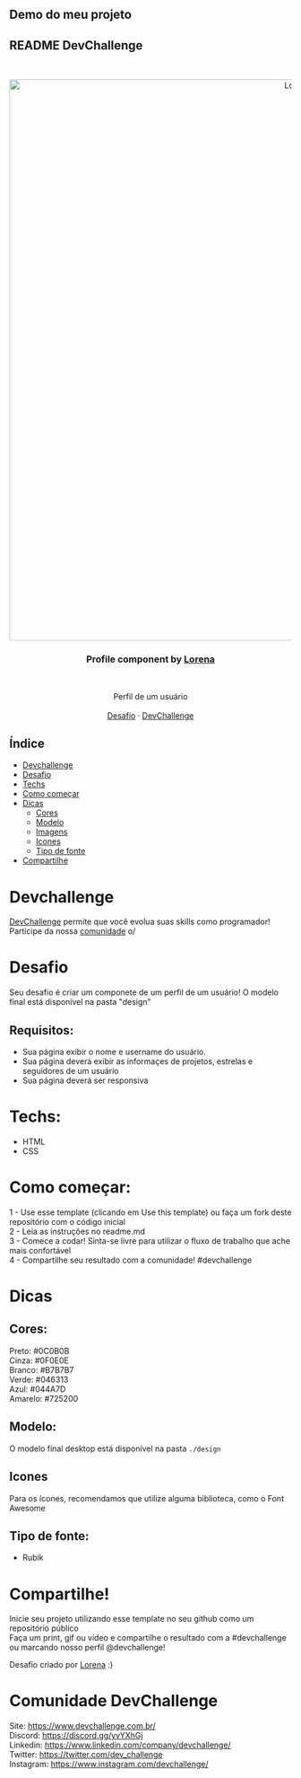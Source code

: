 ## Demo do meu projeto


## README DevChallenge

<br />
<p align="center">
    <img src="https://i.ibb.co/Pr8wRn4/profile.gif" alt="Logo" width="1000">

  <h3 align="center">Profile component by <a href="https://github.com/Lorenalgm">Lorena</a></h3>
 <br />
  <p align="center">
     Perfil de um usuário
       <br />
    <br />
    <a href="https://github.com/devchallenge-io/profile-component">Desafio</a>
    ·
    <a href="https://www.devchallenge.com.br/">DevChallenge</a>
  </p>
</p>

## Índice

* [Devchallenge](#devchallenge) 
* [Desafio](#desafio)
* [Techs](#techs)
* [Como começar](#como-começar)
* [Dicas](#dicas)  
  * [Cores](#cores)
  * [Modelo](#modelo)
  * [Imagens](#imagens)
  * [Icones](#icones)
  * [Tipo de fonte](#tipo-de-fonte)
* [Compartilhe](#compartilhe)

# Devchallenge
<a href="https://devchallenge.now.sh/"> DevChallenge</a> permite que você evolua suas skills como programador! Participe da nossa <a href="https://discord.gg/yvYXhGj">comunidade</a> o/

# Desafio
Seu desafio é criar um componete de um perfil de um usuário! O modelo final está disponível na pasta "design"

## Requisitos:
- Sua página exibir o nome e username do usuário.<br>
- Sua página deverá exibir as informaçes de projetos, estrelas e seguidores de um usuário<br>
- Sua página deverá ser responsiva


# Techs: 
- HTML
- CSS

# Como começar:
1 - Use esse template (clicando em Use this template) ou faça um fork deste repositório com o código inicial<br>
2 - Leia as instruções no readme.md<br>
3 - Comece a codar! Sinta-se livre para utilizar o fluxo de trabalho que ache mais confortável<br>
4 - Compartilhe seu resultado com a comunidade! #devchallenge

# Dicas

## Cores:
Preto: #0C0B0B<br>
Cinza: #0F0E0E<br>
Branco: #B7B7B7<br>
Verde: #046313<br>
Azul: #044A7D<br>
Amarelo: #725200<br>

## Modelo:
O modelo final desktop está disponível na pasta `./design`

## Icones
Para os ícones, recomendamos que utilize alguma biblioteca, como o Font Awesome

## Tipo de fonte:
- Rubik

# Compartilhe!
Inicie seu projeto utilizando esse template no seu github como um repositório público<br>
Faça um print, gif ou vídeo e compartilhe o resultado com a #devchallenge ou marcando nosso perfil @devchallenge!<br>

Desafio criado por  <a href="https://www.linkedin.com/in/lorenagmontes/">Lorena</a> :)

# Comunidade DevChallenge
Site: https://www.devchallenge.com.br/ <br>
Discord: https://discord.gg/yvYXhGj <br>
Linkedin: https://www.linkedin.com/company/devchallenge/<br>
Twitter: https://twitter.com/dev_challenge<br>
Instagram: https://www.instagram.com/devchallenge/<br>
